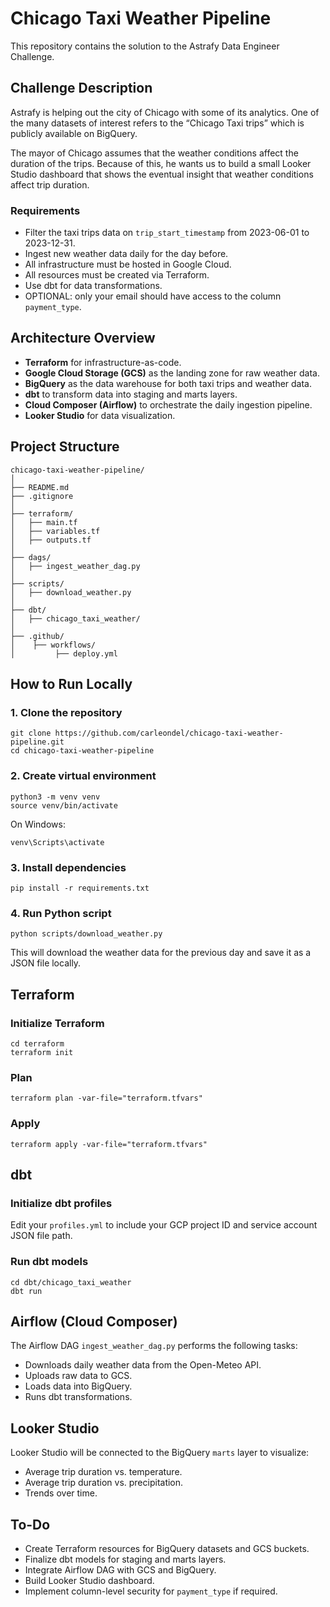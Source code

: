 # Chicago Taxi Weather Pipeline

This repository contains the solution to the Astrafy Data Engineer Challenge.

## Challenge Description

Astrafy is helping out the city of Chicago with some of its analytics. One of the many datasets of interest refers to the “Chicago Taxi trips” which is publicly available on BigQuery.

The mayor of Chicago assumes that the weather conditions affect the duration of the trips. Because of this, he wants us to build a small Looker Studio dashboard that shows the eventual insight that weather conditions affect trip duration.

### Requirements

- Filter the taxi trips data on `trip_start_timestamp` from 2023-06-01 to 2023-12-31.
- Ingest new weather data daily for the day before.
- All infrastructure must be hosted in Google Cloud.
- All resources must be created via Terraform.
- Use dbt for data transformations.
- OPTIONAL: only your email should have access to the column `payment_type`.

## Architecture Overview

- **Terraform** for infrastructure-as-code.
- **Google Cloud Storage (GCS)** as the landing zone for raw weather data.
- **BigQuery** as the data warehouse for both taxi trips and weather data.
- **dbt** to transform data into staging and marts layers.
- **Cloud Composer (Airflow)** to orchestrate the daily ingestion pipeline.
- **Looker Studio** for data visualization.

## Project Structure

```
chicago-taxi-weather-pipeline/
│
├── README.md
├── .gitignore
│
├── terraform/
│   ├── main.tf
│   ├── variables.tf
│   ├── outputs.tf
│
├── dags/
│   ├── ingest_weather_dag.py
│
├── scripts/
│   ├── download_weather.py
│
├── dbt/
│   ├── chicago_taxi_weather/
│
├── .github/
│    ├── workflows/
│         ├── deploy.yml
```

## How to Run Locally

### 1. Clone the repository

```
git clone https://github.com/carleondel/chicago-taxi-weather-pipeline.git
cd chicago-taxi-weather-pipeline
```

### 2. Create virtual environment

```
python3 -m venv venv
source venv/bin/activate
```

On Windows:
```
venv\Scripts\activate
```

### 3. Install dependencies

```
pip install -r requirements.txt
```

### 4. Run Python script

```
python scripts/download_weather.py
```

This will download the weather data for the previous day and save it as a JSON file locally.

## Terraform

### Initialize Terraform

```
cd terraform
terraform init
```

### Plan

```
terraform plan -var-file="terraform.tfvars"
```

### Apply

```
terraform apply -var-file="terraform.tfvars"
```

## dbt

### Initialize dbt profiles

Edit your `profiles.yml` to include your GCP project ID and service account JSON file path.

### Run dbt models

```
cd dbt/chicago_taxi_weather
dbt run
```

## Airflow (Cloud Composer)

The Airflow DAG `ingest_weather_dag.py` performs the following tasks:

- Downloads daily weather data from the Open-Meteo API.
- Uploads raw data to GCS.
- Loads data into BigQuery.
- Runs dbt transformations.

## Looker Studio

Looker Studio will be connected to the BigQuery `marts` layer to visualize:

- Average trip duration vs. temperature.
- Average trip duration vs. precipitation.
- Trends over time.

## To-Do

- Create Terraform resources for BigQuery datasets and GCS buckets.
- Finalize dbt models for staging and marts layers.
- Integrate Airflow DAG with GCS and BigQuery.
- Build Looker Studio dashboard.
- Implement column-level security for `payment_type` if required.